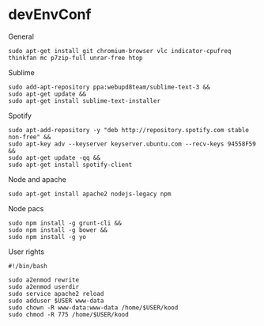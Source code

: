 # devEnvConf
  
General

	sudo apt-get install git chromium-browser vlc indicator-cpufreq thinkfan mc p7zip-full unrar-free htop

Sublime
    
	sudo add-apt-repository ppa:webupd8team/sublime-text-3 &&
	sudo apt-get update &&
	sudo apt-get install sublime-text-installer

Spotify
  
	sudo apt-add-repository -y "deb http://repository.spotify.com stable non-free" &&
	sudo apt-key adv --keyserver keyserver.ubuntu.com --recv-keys 94558F59 &&
	sudo apt-get update -qq &&
	sudo apt-get install spotify-client

Node and apache
  
	sudo apt-get install apache2 nodejs-legacy npm
  
Node pacs

	sudo npm install -g grunt-cli &&
	sudo npm install -g bower &&
	sudo npm install -g yo

User rights

	#!/bin/bash
	
	sudo a2enmod rewrite
	sudo a2enmod userdir
	sudo service apache2 reload
	sudo adduser $USER www-data
	sudo chown -R www-data:www-data /home/$USER/kood
	sudo chmod -R 775 /home/$USER/kood
